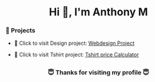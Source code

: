 <h1 align="center">Hi 👋, I'm Anthony M</h1>


<h3 align="left">🔗 Projects</h3>

- 📄 Click to visit Design project: <a href="https://ba-anthony.github.io/learn/design/" target="_blank">Webdesign Project</a>

- 📄 Click to visit Tshirt project: <a href="https://ba-anthony.github.io/learn/tshirt/" target="_blank">Tshirt price Calculator</a>



 





##
<h3 align="center"> 😇 Thanks for visiting my profile 😇 </h3>
